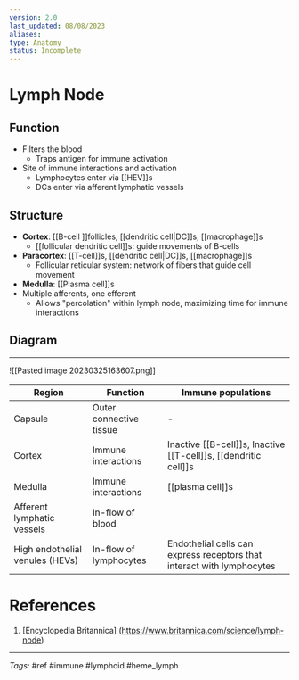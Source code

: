 ```yaml
---
version: 2.0
last_updated: 08/08/2023
aliases: 
type: Anatomy
status: Incomplete
---
```


# Lymph Node
## Function
- Filters the blood
	- Traps antigen for immune activation
- Site of immune interactions and activation
	- Lymphocytes enter via [[HEV]]s
	- DCs enter via afferent lymphatic vessels
## Structure
- **Cortex**: [[B-cell ]]follicles, [[dendritic cell|DC]]s, [[macrophage]]s
	- [[follicular dendritic cell]]s: guide movements of B-cells
- **Paracortex**: [[T-cell]]s, [[dendritic cell|DC]]s, [[macrophage]]s
	- Follicular reticular system: network of fibers that guide cell movement
- **Medulla**: [[Plasma cell]]s
- Multiple afferents, one efferent
	- Allows "percolation" within lymph node, maximizing time for immune interactions
## Diagram
---
![[Pasted image 20230325163607.png]]

| Region                          | Function                | Immune populations                                                     |
| ------------------------------- | ----------------------- | ---------------------------------------------------------------------- |
| Capsule                         | Outer connective tissue | -                                                                      |
| Cortex                          | Immune interactions     | Inactive [[B-cell]]s, Inactive [[T-cell]]s, [[dendritic cell]]s        |
| Medulla                         | Immune interactions     | [[plasma cell]]s                                                       |
| Afferent lymphatic vessels      | In-flow of blood        |                                                                        |
| High endothelial venules (HEVs) | In-flow of lymphocytes  | Endothelial cells can express receptors that interact with lymphocytes |


# References
1. [Encyclopedia Britannica] (https://www.britannica.com/science/lymph-node)


---
_Tags:_ #ref #immune #lymphoid #heme_lymph 